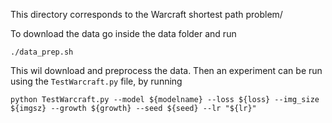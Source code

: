 This directory corresponds to the Warcraft shortest path problem/

To download the data go inside the data folder and run 
```
./data_prep.sh
```
This wil download and preprocess the data.
Then an experiment can be run using the `TestWarcraft.py` file, by running
```
python TestWarcraft.py --model ${modelname} --loss ${loss} --img_size ${imgsz} --growth ${growth} --seed ${seed} --lr "${lr}"
```

